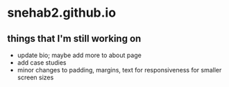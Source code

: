 # snehab2.github.io

## things that I'm still working on 
- update bio; maybe add more to about page
- add case studies
- minor changes to padding, margins, text for responsiveness for smaller screen sizes
